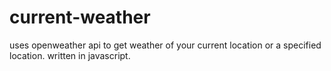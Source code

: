 # current-weather
uses openweather api to get weather of your current location or a specified location. written in javascript.
